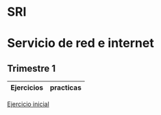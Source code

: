 # SRI
# Servicio de red e internet
## Trimestre 1
Ejercicios|practicas
---------------|---------------
[Ejercicio inicial](SRI/SRI_(Ignacio)/Trimestre_1/Ejercicio_inicial/Ejercicio_inicial_pdf.pdf)

